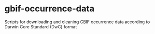 # gbif-occurrence-data

Scripts for downloading and cleaning GBIF occurrence data according to Darwin Core Standard (DwC) format
